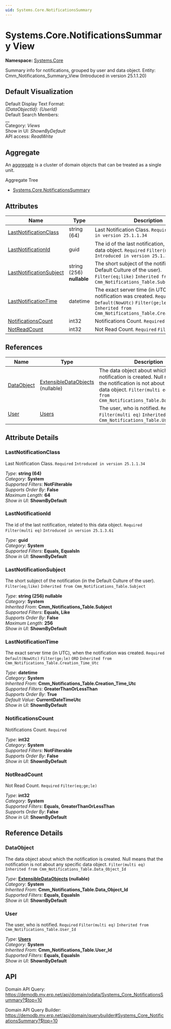 ```yaml
---
uid: Systems.Core.NotificationsSummary
---
```

# Systems.Core.NotificationsSummary View

**Namespace:** [Systems.Core](Systems.Core.md)  

Summary info for notifications, grouped by user and data object. Entity: Cmm_Notifications_Summary_View (Introduced in version 25.1.1.20)

## Default Visualization
Default Display Text Format:  
_{DataObjectId}: {UserId}_  
Default Search Members:  
__  
Category:  _Views_  
Show in UI:  _ShownByDefault_  
API access:  _ReadWrite_  

## Aggregate
An [aggregate](https://docs.erp.net/tech/advanced/concepts/aggregates.html) is a cluster of domain objects that can be treated as a single unit.  

Aggregate Tree  
* [Systems.Core.NotificationsSummary](Systems.Core.NotificationsSummary.md)  

## Attributes

| Name | Type | Description |
| ---- | ---- | --- |
| [LastNotificationClass](Systems.Core.NotificationsSummary.md#lastnotificationclass) | string (64) | Last Notification Class. `Required` `Introduced in version 25.1.1.34` 
| [LastNotificationId](Systems.Core.NotificationsSummary.md#lastnotificationid) | guid | The id of the last notification, related to this data object. `Required` `Filter(multi eq)` `Introduced in version 25.1.3.61` 
| [LastNotificationSubject](Systems.Core.NotificationsSummary.md#lastnotificationsubject) | string (256) __nullable__ | The short subject of the notification (in the Default Culture of the user). `Filter(eq;like)` `Inherited from Cmm_Notifications_Table.Subject` 
| [LastNotificationTime](Systems.Core.NotificationsSummary.md#lastnotificationtime) | datetime | The exact server time (in UTC), when the notification was created. `Required` `Default(NowUtc)` `Filter(ge;le)` `ORD` `Inherited from Cmm_Notifications_Table.Creation_Time_Utc` 
| [NotificationsCount](Systems.Core.NotificationsSummary.md#notificationscount) | int32 | Notifications Count. `Required` 
| [NotReadCount](Systems.Core.NotificationsSummary.md#notreadcount) | int32 | Not Read Count. `Required` `Filter(eq;ge;le)` 

## References

| Name | Type | Description |
| ---- | ---- | --- |
| [DataObject](Systems.Core.NotificationsSummary.md#dataobject) | [ExtensibleDataObjects](Systems.Core.ExtensibleDataObjects.md) (nullable) | The data object about which the notification is created. Null means that the notification is not about any specific data object. `Filter(multi eq)` `Inherited from Cmm_Notifications_Table.Data_Object_Id` |
| [User](Systems.Core.NotificationsSummary.md#user) | [Users](Systems.Security.Users.md) | The user, who is notified. `Required` `Filter(multi eq)` `Inherited from Cmm_Notifications_Table.User_Id` |


## Attribute Details

### LastNotificationClass

Last Notification Class. `Required` `Introduced in version 25.1.1.34`

_Type_: **string (64)**  
_Category_: **System**  
_Supported Filters_: **NotFilterable**  
_Supports Order By_: **False**  
_Maximum Length_: **64**  
_Show in UI_: **ShownByDefault**  

### LastNotificationId

The id of the last notification, related to this data object. `Required` `Filter(multi eq)` `Introduced in version 25.1.3.61`

_Type_: **guid**  
_Category_: **System**  
_Supported Filters_: **Equals, EqualsIn**  
_Show in UI_: **ShownByDefault**  

### LastNotificationSubject

The short subject of the notification (in the Default Culture of the user). `Filter(eq;like)` `Inherited from Cmm_Notifications_Table.Subject`

_Type_: **string (256) __nullable__**  
_Category_: **System**  
_Inherited From_: **Cmm_Notifications_Table.Subject**  
_Supported Filters_: **Equals, Like**  
_Supports Order By_: **False**  
_Maximum Length_: **256**  
_Show in UI_: **ShownByDefault**  

### LastNotificationTime

The exact server time (in UTC), when the notification was created. `Required` `Default(NowUtc)` `Filter(ge;le)` `ORD` `Inherited from Cmm_Notifications_Table.Creation_Time_Utc`

_Type_: **datetime**  
_Category_: **System**  
_Inherited From_: **Cmm_Notifications_Table.Creation_Time_Utc**  
_Supported Filters_: **GreaterThanOrLessThan**  
_Supports Order By_: **True**  
_Default Value_: **CurrentDateTimeUtc**  
_Show in UI_: **ShownByDefault**  

### NotificationsCount

Notifications Count. `Required`

_Type_: **int32**  
_Category_: **System**  
_Supported Filters_: **NotFilterable**  
_Supports Order By_: **False**  
_Show in UI_: **ShownByDefault**  

### NotReadCount

Not Read Count. `Required` `Filter(eq;ge;le)`

_Type_: **int32**  
_Category_: **System**  
_Supported Filters_: **Equals, GreaterThanOrLessThan**  
_Supports Order By_: **False**  
_Show in UI_: **ShownByDefault**  


## Reference Details

### DataObject

The data object about which the notification is created. Null means that the notification is not about any specific data object. `Filter(multi eq)` `Inherited from Cmm_Notifications_Table.Data_Object_Id`

_Type_: **[ExtensibleDataObjects](Systems.Core.ExtensibleDataObjects.md) (nullable)**  
_Category_: **System**  
_Inherited From_: **Cmm_Notifications_Table.Data_Object_Id**  
_Supported Filters_: **Equals, EqualsIn**  
_Show in UI_: **ShownByDefault**  

### User

The user, who is notified. `Required` `Filter(multi eq)` `Inherited from Cmm_Notifications_Table.User_Id`

_Type_: **[Users](Systems.Security.Users.md)**  
_Category_: **System**  
_Inherited From_: **Cmm_Notifications_Table.User_Id**  
_Supported Filters_: **Equals, EqualsIn**  
_Show in UI_: **ShownByDefault**  


## API

Domain API Query:
<https://demodb.my.erp.net/api/domain/odata/Systems_Core_NotificationsSummary?$top=10>

Domain API Query Builder:
<https://demodb.my.erp.net/api/domain/querybuilder#Systems_Core_NotificationsSummary?$top=10>

